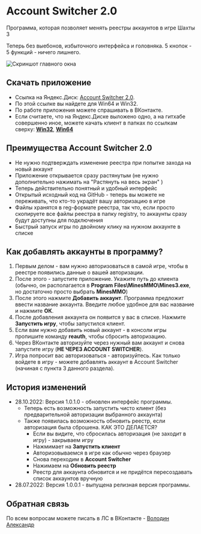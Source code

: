 # Account Switcher 2.0
Программа, которая позволяет менять реестры аккаунтов в игре Шахты 3

Теперь без выебонов, избыточного интерфейса и головняка. 5 кнопок - 5 функций - ничего лишнего.


![Скриншот главного окна](https://i120.fastpic.org/big/2022/0728/00/c93914fec18c8c2d1014c8c0d9d31e00.png)


## Скачать приложение
* Ссылка на Яндекс.Диск: [Account Switcher 2.0](https://disk.yandex.ru/d/ocAP9yh-zBCvgQ).
* По этой ссылке вы найдете для Win64 и Win32.
* По работе приложения можете спрашивать в ВКонтакте.
* Если считаете, что на Яндекс.Диске выложено одно, а на гитхабе совершенно иное, можете качать клиент в папках по ссылкам сверху: **[Win32](https://github.com/VolodinAS/account-switcher-2.0/tree/master/Win32/Release)**, **[Win64](https://github.com/VolodinAS/account-switcher-2.0/tree/master/Win64/Release)**

## Преимущества Account Switcher 2.0
* Не нужно подтверждать изменение реестра при попытке захода на новый аккаунт
* Приложение открывается сразу растянутым (не нужно дополнительно нажимать на "Растянуть на весь экран" )
* Теперь действительно понятный и удобный интерфейс
* Открытый исходный код на GitHub - теперь вы можете не переживать, что кто-то украдёт вашу авторизацию в игре
* Файлы хранятся в reg-формате реестра, так что, если просто скопируете все файлы реестра в папку registry, то аккаунты сразу будут доступны для подключения
* Быстрый запуск игры по двойному клику на нужном аккаунте в списке

## Как добавлять аккаунты в программу?
1. Первым делом - вам нужно авторизоваться в самой игре, чтобы в реестре появились данные о вашей авторизации.
2. После этого - запустите приложение. Укажите путь до клиента (обычно, он располагается в **Program Files\MinesMMO\Mines3.exe**, но достаточно просто выбрать **MinesMMO**)
3. После этого нажмите **Добавить аккаунт**. Программа предложит ввести название аккаунта. Введите любое удобное для вас название и нажмите **ОК**.
4. После добавления аккаунта он появится у вас в списке. Нажмите **Запустить игру**, чтобы запустился клиент.
5. Если вам нужно добавить новый аккаунт - в консоли игры пропишите команду **reauth**, чтобы сбросить авторизацию.
6. Через ВКонтакте авторизуйте через нужный вам аккаунт и снова запустите игру (**НЕ ЧЕРЕЗ ACCOUNT SWITCHER**).
7. Игра попросит вас авторизоваться - авторизуйтесь. Как только войдете в игру - можете добавлять аккаунт в Account Switcher (начиная с пункта 3 данного раздела).

## История изменений
* 28.10.2022: Версия 1.0.1.0 - обновлен интерфейс программы.
    * Теперь есть возможность запустить чисто клиент (без предварительной авторизации выбранного аккаунта)
    * Также появилась возможность обновить реестр, если авторизация была сброшена. КАК ЭТО ДЕЛАЕТСЯ?
        * Если вы видите, что сбросилась авторизация (не заходит в игру) - закрываем игру
        * Нажмимает на **Запустить клиент**
        * Авторизовываемся в игре как обычно через браузер
        * Снова переходим в **Account Switcher**
        * Нажимаем на **Обновить реестр**
        * Реестр для аккаунта обновится и не придётся пересоздавать список аккаунтов вручную
* 28.07.2022: Версия 1.0.0.1 - выпущена релизная версия программы.

## Обратная связь
По всем вопросам можете писать в ЛС в ВКонтакте - [Володин Александр](https://vk.com/oncologist63)